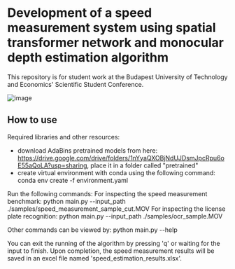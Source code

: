 # Development of a speed measurement system using spatial transformer network and monocular depth estimation algorithm

This repository is for student work at the Budapest University of Technology and Economics' Scientific Student Conference.

![image](https://github.com/Kurtiadam/traffic-speed-camera/assets/98428367/7ac4438d-f6ec-4407-bed6-3a43f3b6cac2)

## How to use 
Required libraries and other resources:
- download AdaBins pretrained models from here: https://drive.google.com/drive/folders/1nYyaQXOBjNdUJDsmJpcRpu6oE55aQoLA?usp=sharing, place it in a folder called "pretrained"
- create virtual environment with conda using the following command: conda env create -f environment.yaml

Run the following commands:
For inspecting the speed measurement benchmark: python main.py --input_path ./samples/speed_measurement_sample_cut.MOV
For inspecting the license plate recognition: python main.py --input_path ./samples/ocr_sample.MOV

Other commands can be viewed by: python main.py --help

You can exit the running of the algorithm by pressing 'q' or waiting for the input to finish. Upon completion, the speed measurement results will be saved in an excel file named 'speed_estimation_results.xlsx'.
